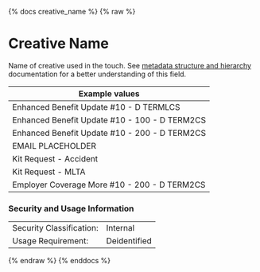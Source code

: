 {% docs creative_name %}
{% raw %}

<a name="creative_name"></a>
# Creative Name
Name of creative used in the touch. See [metadata structure and hierarchy](#!/model/model.aaa_life_data_platform.staging_metadata_metadata)
documentation for a better understanding of this field.

| Example values                                    |
|---------------------------------------------------|
| Enhanced Benefit Update #10 - D TERMLCS           |
| Enhanced Benefit Update #10 - 100 - D TERM2CS     |
| Enhanced Benefit Update #10 - 200 - D TERM2CS     |
| EMAIL PLACEHOLDER                                 |
| Kit Request - Accident                            |
| Kit Request - MLTA                                |
| Employer Coverage More #10 - 200 - D TERM2CS      |

### Security and Usage Information
|     |     |
| --- | --- |
| Security Classification: | Internal |
| Usage Requirement:       | Deidentified |

{% endraw %}
{% enddocs %}